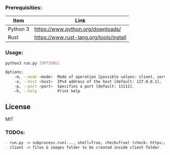### Prerequisities:
| Item | Link |
| ------ | ------ |
| Python 3 | <https://www.python.org/downloads/> |
| Rust | <https://www.rust-lang.org/tools/install> |


### Usage:
```sh
python3 run.py [OPTIONS]

Options:
    -m, --mode <mode>  Mode of operation [possible values: client, server (default)].
    -o, --host <host>  IPv4 address of the host [default: 127.0.0.1].
    -p, --port <port>  Specifies a port [default: 11111].
    -h, --help         Print help
```

## License
MIT

### TODOs:
```markdown
- run.py -> subprocess.run(..., shell=True, check=True) (check: https://docs.python.org/3/library/subprocess.html)
- client -> files & images folder to be created inside client folder
```